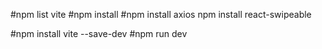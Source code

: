 #npm list vite
#npm install
#npm install axios
npm install react-swipeable

#npm install vite --save-dev
#npm run dev
